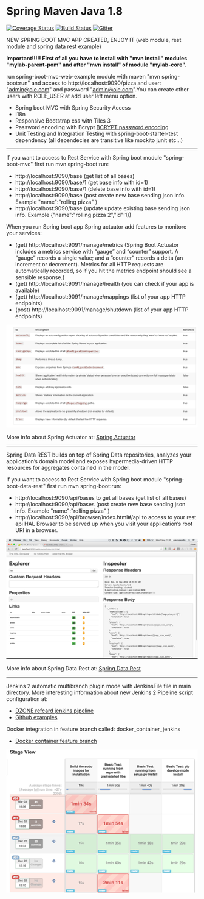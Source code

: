 Spring Maven Java 1.8
=======================

[![Coverage Status](https://coveralls.io/repos/cristianprofile/spring-boot-mvc-complete-example/badge.svg)](https://coveralls.io/r/cristianprofile/spring-boot-mvc-complete-example)  [![Build Status](https://travis-ci.org/cristianprofile/spring-boot-mvc-complete-example.svg?branch=develop)](https://travis-ci.org/cristianprofile/spring-boot-mvc-complete-example)
[![Gitter](https://badges.gitter.im/Join%20Chat.svg)](https://gitter.im/cristianprofile/spring-boot-mvc-complete-example?utm_source=badge&utm_medium=badge&utm_campaign=pr-badge)

NEW SPRING BOOT MVC APP CREATED, ENJOY IT (web module, rest module and spring data rest example)

**Important!!!!! First of all you have to install with "mvn install" modules "mylab-parent-pom" and after "mvn install" of module "mylab-core".**

run spring-boot-mvc-web-example module with maven  "mvn spring-boot:run" and access to http://localhost:9090/pizza
and user: "admin@ole.com" and password "admin@ole.com".You can create other users with ROLE_USER at add user left menu
option.

- Spring boot MVC with Spring Security Access
- I18n
- Responsive Bootstrap css witn Tiles 3
- Password encoding with Bcrypt  [BCRYPT password encoding](http://www.baeldung.com/spring-security-registration-password-encoding-bcrypt "BCRYPT password encoding") 
- Unit Testing and Integration Testing with spring-boot-starter-test dependency (all dependecies are transitive like mockito junit etc...)


------------------------------------------------------------------------------------------------------

If you want to access to Rest Service with Spring boot module "spring-boot-mvc" first run mvn spring-boot:run:

- http://localhost:9090/base (get list of all bases)
- http://localhost:9090/base/1 (get base info with id=1)
- http://localhost:9090/base/1 (delete base info with id=1)
- http://localhost:9090/base (post create new base sending json info. Example "name":"rolling pizza" )
- http://localhost:9090/base (update update existing base sending json info. Example {"name":"rolling pizza 2","id":1})

When you run Spring boot app Spring actuator add features to monitore your services:

- (get) http://localhost:9091/manage/metrics (Spring Boot Actuator includes a metrics service with 
“gauge” and “counter” support. A “gauge” records a single value; and a “counter” records a delta 
(an increment or decrement). Metrics for all HTTP requests are automatically 
recorded, so if you hit the metrics endpoint should see a sensible response.)
- (get) http://localhost:9091/manage/health (you can check if your app is available)
- (get) http://localhost:9091/manage/mappings (list of your app HTTP endpoints)
- (post) http://localhost:9091/manage/shutdown (list of your app HTTP endpoints)

![Spring Actuator values](/images/Spring_Actuator_EndPoints.png?raw=true "Spring Actuator values")


More info about Spring Actuator at: [Spring Actuator](https://github.com/spring-projects/spring-boot/tree/master/spring-boot-actuator "Spring Actuator")

-----------------------------------------------------------------------------------------------------------------------------------------------

Spring Data REST builds on top of Spring Data repositories, analyzes your application’s domain model and exposes hypermedia-driven HTTP resources for aggregates contained in the model.

If you want to access to Rest Service with Spring boot module "spring-boot-data-rest" first run mvn spring-boot:run:

- http://localhost:9090/api/bases to get all bases (get list of all bases)
- http://localhost:9090/api/bases (post create new base sending json info. Example "name":"rolling pizza" )
- http://localhost:9090/api/browser/index.html#/api to access to your rest api HAL Browser to be served up when you visit your application’s root URI in a browser. 

![Spring Actuator values](/images/SpringDataRestHalBrowser.png?raw=true "Spring Actuator values")

More info about Spring Data Rest at: [Spring Data Rest](http://projects.spring.io/spring-data-rest/ "Spring Data Rest") 











----------------------------------------------------------------------------------------------------------
Jenkins 2 automatic multibranch plugin mode with JenkinsFile file in main directory. More interesting information about new Jenkins 2 Pipeline script configuration at:

-  [DZONE refcard jenkins pipeline](https://dzone.com/refcardz/continuous-delivery-with-jenkins-workflow "DZONE refcard jenkins pipeline")
-  [Github examples](https://github.com/jenkinsci/pipeline-examples "Github examples")  

Docker integration in feature  branch called: docker_container_jenkins

-  [Docker container feature branch](https://github.com/cristianprofile/spring-boot-mvc-complete-example/blob/feature/docker_container_jenkins/Jenkinsfile "Run IC in a Docker container")  

![Pipeline plugin](/images/git-flow.png?raw=true "Pipeline plugin")


